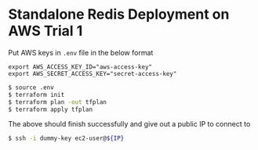 # Standalone Redis Deployment on AWS Trial 1

Put AWS keys in `.env` file in the below format

```
export AWS_ACCESS_KEY_ID="aws-access-key"
export AWS_SECRET_ACCESS_KEY="secret-access-key"
```

```bash
$ source .env
$ terraform init
$ terraform plan -out tfplan
$ terraform apply tfplan
```

The above should finish successfully and give out a public IP to connect to

```bash
$ ssh -i dummy-key ec2-user@${IP}
```
